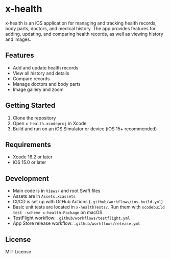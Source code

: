 # x-health

x-health is an iOS application for managing and tracking health records, body parts, doctors, and medical history. The app provides features for adding, updating, and comparing health records, as well as viewing history and images.

## Features
- Add and update health records
- View all history and details
- Compare records
- Manage doctors and body parts
- Image gallery and zoom

## Getting Started
1. Clone the repository
2. Open `x-health.xcodeproj` in Xcode
3. Build and run on an iOS Simulator or device (iOS 15+ recommended)

## Requirements
- Xcode 16.2 or later
- iOS 15.0 or later

## Development
- Main code is in `Views/` and root Swift files
- Assets are in `Assets.xcassets`
- CI/CD is set up with GitHub Actions (`.github/workflows/ios-build.yml`)
- Basic unit tests are located in `x-healthTests/`. Run them with
  `xcodebuild test -scheme x-health-Package` on macOS.
- TestFlight workflow: `.github/workflows/testflight.yml`
- App Store release workflow: `.github/workflows/release.yml`
## License
MIT License
